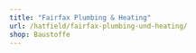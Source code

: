 ```yaml
---
title: "Fairfax Plumbing & Heating"
url: /hatfield/fairfax-plumbing-und-heating/
shop: Baustoffe
---
```

